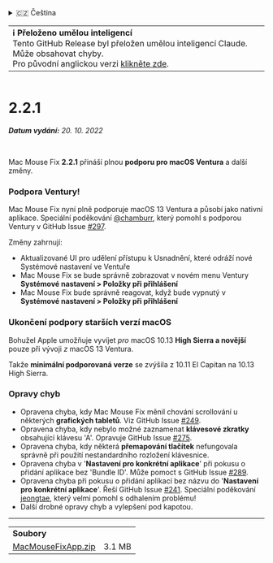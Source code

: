 <details>
<summary>🇨🇿 Čeština</summary>

[🇬🇧 English (GitHub Release)](https://github.com/noah-nuebling/mac-mouse-fix/releases/tag/2.2.1)\
[🇦🇩 Català](https://redirect.macmousefix.com/?target=mmf-release&tag=2.2.1&locale=ca)\
[🇩🇪 Deutsch](https://redirect.macmousefix.com/?target=mmf-release&tag=2.2.1&locale=de)\
[🇪🇸 Español](https://redirect.macmousefix.com/?target=mmf-release&tag=2.2.1&locale=es)\
[🇫🇷 Français](https://redirect.macmousefix.com/?target=mmf-release&tag=2.2.1&locale=fr)\
[🇮🇩 Indonesia](https://redirect.macmousefix.com/?target=mmf-release&tag=2.2.1&locale=id)\
[🇮🇹 Italiano](https://redirect.macmousefix.com/?target=mmf-release&tag=2.2.1&locale=it)\
[🇭🇺 Magyar](https://redirect.macmousefix.com/?target=mmf-release&tag=2.2.1&locale=hu)\
[🇳🇱 Nederlands](https://redirect.macmousefix.com/?target=mmf-release&tag=2.2.1&locale=nl)\
[🇵🇱 Polski](https://redirect.macmousefix.com/?target=mmf-release&tag=2.2.1&locale=pl)\
[🇧🇷 Português (Brasil)](https://redirect.macmousefix.com/?target=mmf-release&tag=2.2.1&locale=pt-BR)\
[🇵🇹 Português (Portugal)](https://redirect.macmousefix.com/?target=mmf-release&tag=2.2.1&locale=pt-PT)\
[🇷🇴 Română](https://redirect.macmousefix.com/?target=mmf-release&tag=2.2.1&locale=ro)\
[🇸🇪 Svenska](https://redirect.macmousefix.com/?target=mmf-release&tag=2.2.1&locale=sv)\
[🇻🇳 Tiếng Việt](https://redirect.macmousefix.com/?target=mmf-release&tag=2.2.1&locale=vi)\
[🇹🇷 Türkçe](https://redirect.macmousefix.com/?target=mmf-release&tag=2.2.1&locale=tr)\
**🇨🇿 Čeština**\
[🇬🇷 Ελληνικά](https://redirect.macmousefix.com/?target=mmf-release&tag=2.2.1&locale=el)\
[🇷🇺 Русский](https://redirect.macmousefix.com/?target=mmf-release&tag=2.2.1&locale=ru)\
[🇺🇦 Українська](https://redirect.macmousefix.com/?target=mmf-release&tag=2.2.1&locale=uk)\
[🇮🇱 עברית](https://redirect.macmousefix.com/?target=mmf-release&tag=2.2.1&locale=he)\
[🇸🇦 العربية](https://redirect.macmousefix.com/?target=mmf-release&tag=2.2.1&locale=ar)\
[🇮🇳 हिन्दी](https://redirect.macmousefix.com/?target=mmf-release&tag=2.2.1&locale=hi)\
[🇹🇭 ไทย](https://redirect.macmousefix.com/?target=mmf-release&tag=2.2.1&locale=th)\
[🇨🇳 中文 (简体)](https://redirect.macmousefix.com/?target=mmf-release&tag=2.2.1&locale=zh-Hans)\
[🇨🇳 中文 (繁體)](https://redirect.macmousefix.com/?target=mmf-release&tag=2.2.1&locale=zh-Hant)\
[🇭🇰 中文（香港)](https://redirect.macmousefix.com/?target=mmf-release&tag=2.2.1&locale=zh-HK)\
[🇯🇵 日本語](https://redirect.macmousefix.com/?target=mmf-release&tag=2.2.1&locale=ja)\
[🇰🇷 한국어](https://redirect.macmousefix.com/?target=mmf-release&tag=2.2.1&locale=ko)\
[Help translate Mac Mouse Fix to different languages!](https://github.com/noah-nuebling/mac-mouse-fix/discussions/731)
</details>
<table align=><td>
<b>ℹ️ Přeloženo umělou inteligencí</b><br>
Tento GitHub Release byl přeložen umělou inteligencí Claude. Může obsahovat chyby.<br>
Pro původní anglickou verzi <a href="https://github.com/noah-nuebling/mac-mouse-fix/releases/tag/2.2.1">klikněte zde</a>.
</td></table>

<table></table>

# 2.2.1
***Datum vydání:** 20. 10. 2022*

<br>

Mac Mouse Fix **2.2.1** přináší plnou **podporu pro macOS Ventura** a další změny.

### Podpora Ventury!
Mac Mouse Fix nyní plně podporuje macOS 13 Ventura a působí jako nativní aplikace.
Speciální poděkování [@chamburr](https://github.com/chamburr), který pomohl s podporou Ventury v GitHub Issue [#297](https://github.com/noah-nuebling/mac-mouse-fix/issues/297).

Změny zahrnují:

- Aktualizované UI pro udělení přístupu k Usnadnění, které odráží nové Systémové nastavení ve Ventuře
- Mac Mouse Fix se bude správně zobrazovat v novém menu Ventury **Systémové nastavení > Položky při přihlášení**
- Mac Mouse Fix bude správně reagovat, když bude vypnutý v **Systémové nastavení > Položky při přihlášení**

### Ukončení podpory starších verzí macOS

Bohužel Apple umožňuje vyvíjet _pro_ macOS 10.13 **High Sierra a novější** pouze při vývoji _z_ macOS 13 Ventura.

Takže **minimální podporovaná verze** se zvýšila z 10.11 El Capitan na 10.13 High Sierra.

### Opravy chyb

- Opravena chyba, kdy Mac Mouse Fix měnil chování scrollování u některých **grafických tabletů**. Viz GitHub Issue [#249](https://github.com/noah-nuebling/mac-mouse-fix/issues/249).
- Opravena chyba, kdy nebylo možné zaznamenat **klávesové zkratky** obsahující klávesu 'A'. Opravuje GitHub Issue [#275](https://github.com/noah-nuebling/mac-mouse-fix/issues/275).
- Opravena chyba, kdy některá **přemapování tlačítek** nefungovala správně při použití nestandardního rozložení klávesnice.
- Opravena chyba v '**Nastavení pro konkrétní aplikace**' při pokusu o přidání aplikace bez 'Bundle ID'. Může pomoct s GitHub Issue [#289](https://github.com/noah-nuebling/mac-mouse-fix/issues/289).
- Opravena chyba při pokusu o přidání aplikací bez názvu do '**Nastavení pro konkrétní aplikace**'. Řeší GitHub Issue [#241](https://github.com/noah-nuebling/mac-mouse-fix/issues/241). Speciální poděkování [jeongtae](https://github.com/jeongtae), který velmi pomohl s odhalením problému!
- Další drobné opravy chyb a vylepšení pod kapotou.

---

<table align="start">
<tr>
    <td colspan=2>
        <b>Soubory</b>
    </td>
</tr>
<tr>
    <td><a href="https://github.com/noah-nuebling/mac-mouse-fix/releases/download/2.2.1/MacMouseFixApp.zip">MacMouseFixApp.zip</a></td>
    <td>3.1 MB</td>
</tr>
</table>